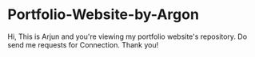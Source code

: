 # Portfolio-Website-by-Argon
Hi, This is Arjun and you're viewing my portfolio website's repository. Do send me requests for Connection. Thank you!
